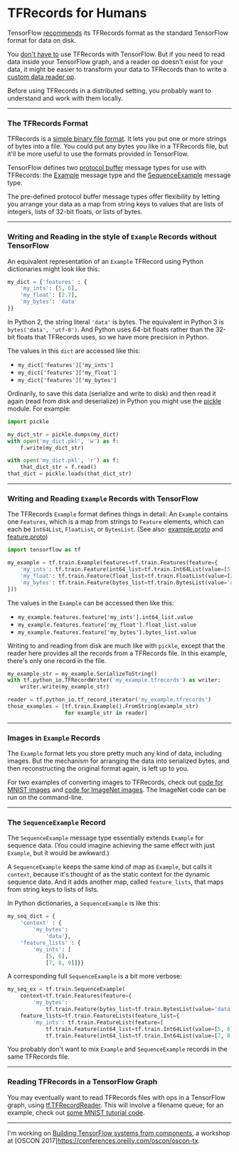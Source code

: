 # TFRecords for Humans

TensorFlow [recommends](https://www.tensorflow.org/programmers_guide/reading_data#standard_tensorflow_format) its TFRecords format as the standard TensorFlow format for data on disk.

You [don't have to](/20170312-use_only_what_you_need_from_tensorflow/) use TFRecords with TensorFlow. But if you need to read data inside your TensorFlow graph, and a reader op doesn't exist for your data, it might be easier to transform your data to TFRecords than to write a [custom data reader op](https://www.tensorflow.org/extend/new_data_formats).

Before using TFRecords in a distributed setting, you probably want to understand and work with them locally.

---

### The TFRecords Format

TFRecords is a [simple binary file format](https://www.tensorflow.org/api_guides/python/python_io#TFRecords_Format_Details). It lets you put one or more strings of bytes into a file. You could put any bytes you like in a TFRecords file, but it'll be more useful to use the formats provided in TensorFlow.

TensorFlow defines two [protocol buffer](https://developers.google.com/protocol-buffers/) message types for use with TFRecords: the [Example](https://www.tensorflow.org/api_docs/python/tf/train/Example) message type and the [SequenceExample](https://www.tensorflow.org/api_docs/python/tf/train/SequenceExample) message type.

The pre-defined protocol buffer message types offer flexibility by letting you arrange your data as a map from string keys to values that are lists of integers, lists of 32-bit floats, or lists of bytes.

---

### Writing and Reading in the style of `Example` Records without TensorFlow

An equivalent representation of an `Example` TFRecord using Python dictionaries might look like this:

```python
my_dict = {'features' : {
    'my_ints': [5, 6],
    'my_float': [2.7],
    'my_bytes': 'data'
}}
```

In Python 2, the string literal `'data'` is bytes. The equivalent in Python 3 is `bytes('data', 'utf-8')`. And Python uses 64-bit floats rather than the 32-bit floats that TFRecords uses, so we have more precision in Python.

The values in this `dict` are accessed like this:

 * `my_dict['features']['my_ints']`
 * `my_dict['features']['my_float']`
 * `my_dict['features']['my_bytes']`

Ordinarily, to save this data (serialize and write to disk) and then read it again (read from disk and deserialize) in Python you might use the [pickle](https://docs.python.org/3/library/pickle.html) module. For example:

```python
import pickle

my_dict_str = pickle.dumps(my_dict)
with open('my_dict.pkl', 'w') as f:
    f.write(my_dict_str)

with open('my_dict.pkl', 'r') as f:
    that_dict_str = f.read()
that_dict = pickle.loads(that_dict_str)
```

---

### Writing and Reading `Example` Records with TensorFlow

The TFRecords `Example` format defines things in detail: An `Example` contains one `Features`, which is a map from strings to `Feature` elements, which can each be `Int64List`, `FloatList`, or `BytesList`. (See also: [example.proto](https://github.com/tensorflow/tensorflow/blob/master/tensorflow/core/example/example.proto) and [feature.proto](https://github.com/tensorflow/tensorflow/blob/master/tensorflow/core/example/feature.proto))

```python
import tensorflow as tf

my_example = tf.train.Example(features=tf.train.Features(feature={
    'my_ints': tf.train.Feature(int64_list=tf.train.Int64List(value=[5, 6])),
    'my_float': tf.train.Feature(float_list=tf.train.FloatList(value=[2.7])),
    'my_bytes': tf.train.Feature(bytes_list=tf.train.BytesList(value='data'))
}))
```

The values in the `Example` can be accessed then like this:

 * `my_example.features.feature['my_ints'].int64_list.value`
 * `my_example.features.feature['my_float'].float_list.value`
 * `my_example.features.feature['my_bytes'].bytes_list.value`

Writing to and reading from disk are much like with `pickle`, except that the reader here provides all the records from a TFRecords file. In this example, there's only one record in the file.

```python
my_example_str = my_example.SerializeToString()
with tf.python_io.TFRecordWriter('my_example.tfrecords') as writer:
    writer.write(my_example_str)

reader = tf.python_io.tf_record_iterator('my_example.tfrecords')
those_examples = [tf.train.Example().FromString(example_str)
                  for example_str in reader]
```

---

### Images in `Example` Records

The `Example` format lets you store pretty much any kind of data, including images. But the mechanism for arranging the data into serialized bytes, and then reconstructing the original format again, is left up to you.

For two examples of converting images to TFRecords, check out [code for MNIST images](https://github.com/tensorflow/tensorflow/blob/master/tensorflow/examples/how_tos/reading_data/convert_to_records.py) and [code for ImageNet images](https://github.com/tensorflow/models/blob/master/inception/inception/data/build_imagenet_data.py). The ImageNet code can be run on the command-line.

---

### The `SequenceExample` Record

The `SequenceExample` message type essentially extends `Example` for sequence data. (You could imagine achieving the same effect with just `Example`, but it would be awkward.)

A `SequenceExample` keeps the same kind of map as `Example`, but calls it `context`, because it's thought of as the static context for the dynamic sequence data. And it adds another map, called `feature_lists`, that maps from string keys to lists of lists.

In Python dictionaries, a `SequenceExample` is like this:

```python
my_seq_dict = {
    'context' : {
        'my_bytes':
            'data'},
    'feature_lists' : {
        'my_ints': [
            [5, 6],
            [7, 8, 9]]}}
```

A corresponding full `SequenceExample` is a bit more verbose:

```python
my_seq_ex = tf.train.SequenceExample(
    context=tf.train.Features(feature={
        'my_bytes':
            tf.train.Feature(bytes_list=tf.train.BytesList(value='data'))}),
    feature_lists=tf.train.FeatureLists(feature_list={
        'my_ints': tf.train.FeatureList(feature=[
            tf.train.Feature(int64_list=tf.train.Int64List(value=[5, 6])),
            tf.train.Feature(int64_list=tf.train.Int64List(value=[7, 8, 9]))])}))
```

You probably don't want to mix `Example` and `SequenceExample` records in the same TFRecords file.

---

### Reading TFRecords in a TensorFlow Graph

You may eventually want to read TFRecords files with ops in a TensorFlow graph, using [tf.TFRecordReader](https://www.tensorflow.org/api_docs/python/tf/TFRecordReader). This will involve a filename queue; for an example, check out [some MNIST tutorial code](https://github.com/tensorflow/tensorflow/blob/master/tensorflow/examples/how_tos/reading_data/fully_connected_reader.py).

---

I'm working on [Building TensorFlow systems from components](http://conferences.oreilly.com/oscon/oscon-tx/public/schedule/detail/57823), a workshop at [OSCON 2017]https://conferences.oreilly.com/oscon/oscon-tx.
